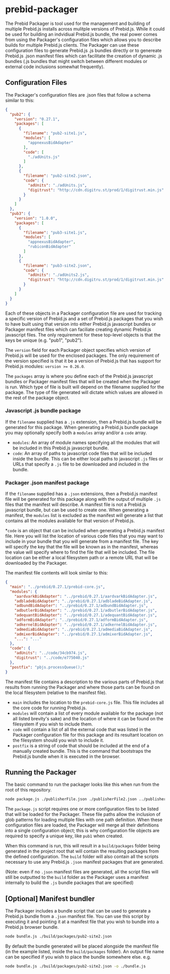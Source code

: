 # prebid-packager

The Prebid Packager is tool used for the management and building of multiple Prebid.js installs across
mulitple versions of Prebid.js.  While it could be used for building an indvidiual Prebid.js bundle, the
real power comes from using the Packager's configuration files which allows you to describe builds
for multiple Prebid.js clients.  The Packager can use these configuration files to generate Prebid.js .js bundles 
directly or to genereate Prebid.js .json manifest files which can facilitate the creation of dynamic .js bundles 
(.js bundles that might switch between different modules or external code inclusions somewhat frequently).

## Configuration Files

The Packager's configuration files are .json files that follow a schema similar to this:
```json
{
  "pub2": {
    "version": "0.27.1",
    "packages": [
      {
        "filename": "pub2-site1.js",
        "modules": [
          "appnexusBidAdapter"
        ],
        "code": [
          "./adUnits.js"
        ]
      },
      {
        "filename": "pub2-site2.json",
        "code": {
          "adUnits": "./adUnits.js",
          "digitrust": "http://cdn.digitru.st/prod/1/digitrust.min.js"
        }
      }
    ]
  },
  "pub3": {
    "version": "1.0.0",
    "packages": [
      {
        "filename": "pub3-site1.js",
        "modules": [
          "appnexusBidAdapter",
          "rubiconBidAdapter"
        ]
      },
      {
        "filename": "pub3-site2.json",
        "code": {
          "adUnits": "./adUnits2.js",
          "digitrust": "http://cdn.digitru.st/prod/1/digitrust.min.js"
        }
      }
    ]
  }
}
```
Each of these objects in a Packager configuration file are used for tracking a specific version of Prebid.js and a 
set of Prebid.js packages that you wish to have built using that version into either Prebid.js javascript bundles or 
Packager manifest files which can faciliate creating dynamic Prebid.js javascript files.  The only requirement 
for these top-level objects is that the keys be unique (e.g. "pub1", "pub2").

The `version` field for each Packager object specifies which version of Prebid.js will be used for the enclosed
packages.  The only requirement of the version specified is that it be a version of Prebid.js that has support for
Prebid.js modules: `version >= 0.26.0`.

The `packages` array is where you define each of the Prebid.js javascript bundles or Packager manifest files that 
will be created when the Packager is run.  Which type of file is built will depend on the filename supplied for the
package.  The type of file generated will dictate which values are allowed in the rest of the package object.

### Javascript .js bundle package

If the `filename` supplied has a `.js` extension, then a Prebid.js bundle will be generated for this package.  When
generating a Prebid.js bundle package you may optionally specify both a `modules` array and/or a `code` array.
* `modules`: An array of module names specifying all the modules that will be included in this Prebid.js 
javascript bundle.
* `code`: An array of paths to javascript code files that will be included inside the bundle.  This can be either
local paths to javascript `.js` files or URLs that specify a `.js` file to be downloaded and included in the bundle.


### Packager .json manifest package

If the `filename` supplied has a `.json` extensions, then a Prebid.js manifest file will be generated for this package
along with the output of multiple `.js` files that the manifest will describe. A manifest file is not a Prebid.js 
javascript bundle, but can be used to create one.  When generating a manifest, the `modules` list is excluded as the 
manifest will generate a list that contains all the modules available for that version of Prebid.js. 

*`code` is an object that can be included when generating a Prebid.js manifest file.  Here you will list the location of 
various code files that you may want to include in your bundle that you will generate from a manifest file.  The key
will specify the key that the file will be known as in the manifest, whereas the value will specify where to find the
file that will be included.  The file location can be either a local filesystem path or a remote URL that will be
downloaded by the Packager.

The manifest file contents will look similar to this:

```json
{
  "main": "../prebid/0.27.1/prebid-core.js",
  "modules": {
    "aardvarkBidAdapter": "../prebid/0.27.1/aardvarkBidAdapter.js",
    "adbladeBidAdapter": "../prebid/0.27.1/adbladeBidAdapter.js",
    "adbundBidAdapter": "../prebid/0.27.1/adbundBidAdapter.js",
    "adbutlerBidAdapter": "../prebid/0.27.1/adbutlerBidAdapter.js",
    "adequantBidAdapter": "../prebid/0.27.1/adequantBidAdapter.js",
    "adformBidAdapter": "../prebid/0.27.1/adformBidAdapter.js",
    "adkernelBidAdapter": "../prebid/0.27.1/adkernelBidAdapter.js",
    "admediaBidAdapter": "../prebid/0.27.1/admediaBidAdapter.js",
    "admixerBidAdapter": "../prebid/0.27.1/admixerBidAdapter.js",
    "...": "..."
  },
  "code": {
    "adUnits": "../code/34cb974.js",
    "digitrust": "../code/e775040.js"
  },
  "postfix": "pbjs.processQueue();"
}
```

The manifest file contains a description to the various parts of Prebid.js that results from running the Packager
and where those parts can be found on the local filesystem (relative to the manifest file).
* `main` includes the location to the `prebid-core.js` file.  This file includes all the core code for running Prebid.js.
* `modules` will contain a list of every module available for the package (not all listed brevity's sake) and the
    location of where it can be found on the filesystem if you wish to include them.
* `code` will contain a list of all the external code that was listed in the Packager configuration file for this package
    and its resultant location on the filesystem should you wish to include it.
* `postfix` is a string of code that should be included at the end of a manually created bundle.  This is the command
    that bootstraps the Prebid.js bundle when it is executed in the browser.

## Running the Packager

The basic command to run the packager looks like this when run from the root of this repository.
```bash
node package.js ./publisherFile.json ./publisherFile2.json ../publishers/**/*.json
```

The `package.js` script requires one or more configuration files to be listed that will be loaded for the Packager.
These file paths allow the inclusion of glob patterns for loading multiple files with one path definition.  When
these configuration files are loaded, the Packager will merge all their definitions into a single configuration 
object; this is why configuration file objects are required to specify a unique key, like `pub1` when created.

When this command is run, this will result in a `build/packages` folder being generated in the project root that 
will contain the resulting packages from the defined configuration.  The `build` folder will also contain all the
scripts necessary to use any Prebid.js `.json` manifest packages that are generated.

(Note: even if no `.json` manifest files are generated, all the script files will still be outputted to the `build` 
folder as the Packager uses a manifest internally to build the `.js` bundle packages that are specified)

## [Optional] Manifest bundler

The Packager includes a bundle script that can be used to generate a Prebid.js bundle from a `.json` manifest file.
You can use this script by executing it and pointing it at a manifest file that you wish to bundle into a Prebid.js
browser bundle.

```bash
node bundle.js ./build/packages/pub2-site2.json
```

By default the bundle generated will be placed alongside the manifest file (in the example listed, inside the
`build/packages` folder).  An output file name can be specified if you wish to place the bundle somewhere else. e.g.

```bash
node bundle.js ./build/packages/pub2-site2.json -o ./bundle.js
```